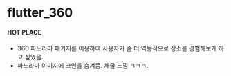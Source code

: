 # flutter_360
#### HOT PLACE
- 360 파노라마 패키지를 이용하여 사용자가 좀 더 역동적으로 장소를 경험해보게 하고 싶었음.
- 파노라마 이미지에 코인을 숨겨둠. 채굴 느낌 ㅋㅋㅋ.